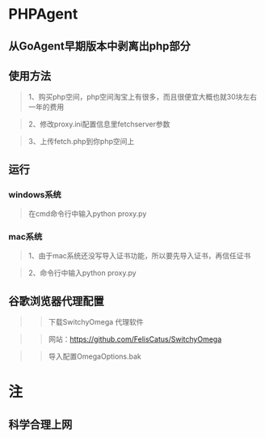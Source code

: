 # PHPAgent

## 从GoAgent早期版本中剥离出php部分

## 使用方法

>1、购买php空间，php空间淘宝上有很多，而且很便宜大概也就30块左右一年的费用

>2、修改proxy.ini配置信息里fetchserver参数

>3、上传fetch.php到你php空间上



## 运行

### windows系统

>在cmd命令行中输入python proxy.py

### mac系统

 >1、由于mac系统还没写导入证书功能，所以要先导入证书，再信任证书
 
 >2、命令行中输入python proxy.py
 
 ## 谷歌浏览器代理配置
 
 >>下载SwitchyOmega 代理软件   
 
 >>网站：https://github.com/FelisCatus/SwitchyOmega
 
 >>导入配置OmegaOptions.bak
 
 
# 注

## 科学合理上网
